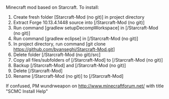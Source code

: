 Minecraft mod based on Starcraft. To install:
 
1) Create fresh folder [Starcraft-Mod (no git)] in project directory  
2) Extract Forge 10.13.4.1448 source into [/Starcraft-Mod (no git)]  
3) Run command [gradlew setupDecompWorkspace] in [/Starcraft-Mod (no git)]  
4) Run command [gradlew eclipse] in [/Starcraft-Mod (no git)]  
5) In project directory, run command [git clone https://github.com/bvanseghi/Starcraft-Mod.git]  
6) Delete folder [/Starcraft-Mod (no git)/src]  
7) Copy all files/subfolders of [/Starcraft-Mod] to [/Starcraft-Mod (no git)]  
8) Backup [/Starcraft-Mod] and [/Starcraft-Mod (no git)]  
9) Delete [/Starcraft-Mod]  
10) Rename [/Starcraft-Mod (no git)] to [/Starcraft-Mod]  
 
If confused, PM wundrweapon on http://www.minecraftforum.net/ with title "SCMC Install Help"